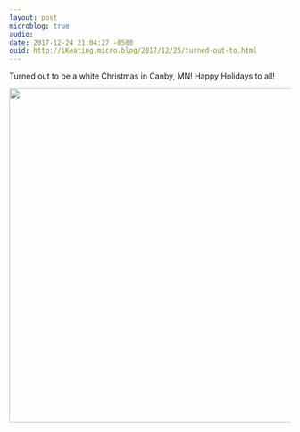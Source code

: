 ```yaml
---
layout: post
microblog: true
audio: 
date: 2017-12-24 21:04:27 -0500
guid: http://iKeating.micro.blog/2017/12/25/turned-out-to.html
---
```

Turned out to be a white Christmas in Canby, MN!  Happy Holidays to all!

<img src="http://iKeating.micro.blog/uploads/2017/7a4830438c.jpg" width="600" height="599" />

